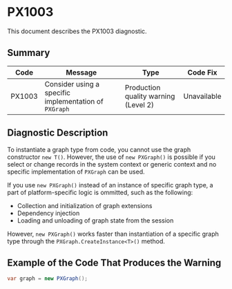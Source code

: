 # PX1003
This document describes the PX1003 diagnostic.

## Summary

| Code   | Message                                               | Type    | Code Fix    | 
| ------ | ----------------------------------------------------- | ------- | ----------- | 
| PX1003 | Consider using a specific implementation of `PXGraph` | Production quality warning (Level 2) | Unavailable |

## Diagnostic Description
To instantiate a graph type from code, you cannot use the graph constructor `new T()`. However, the use of `new PXGraph()` is possible if you select or change records in the system context or generic context and no specific implementation of `PXGraph` can be used.

If you use `new PXGraph()` instead of an instance of specific graph type, a part of platform-specific logic is ommitted, such as the following:

 - Collection and initialization of graph extensions
 - Dependency injection
 - Loading and unloading of graph state from the session

However, `new PXGraph()` works faster than instantiation of a specific graph type through the `PXGraph.CreateInstance<T>()` method.

## Example of the Code That Produces the Warning

```C#
var graph = new PXGraph();
```